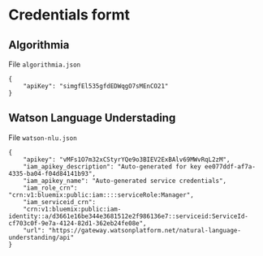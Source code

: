# Credentials formt

## Algorithmia

File `algorithmia.json`

```
{
	"apiKey": "simgfEl535gfdEDWqgO7sMEnCO21"
}
```
## Watson Language Understading

File `watson-nlu.json`

```
{
	"apikey": "vMFs1O7m32xCStyrYQe9o3BIEV2ExBAlv69MWvRqL2zM",
	"iam_apikey_description": "Auto-generated for key ee077ddf-af7a-4335-ba04-f04d84141b93",
	"iam_apikey_name": "Auto-generated service credentials",
	"iam_role_crn": "crn:v1:bluemix:public:iam::::serviceRole:Manager",
	"iam_serviceid_crn":
	"crn:v1:bluemix:public:iam-identity::a/d3661e16be344e3681512e2f986136e7::serviceid:ServiceId-cf703c0f-9e7a-4124-82d1-362eb24fe08e",
	"url": "https://gateway.watsonplatform.net/natural-language-understanding/api"
}
```
